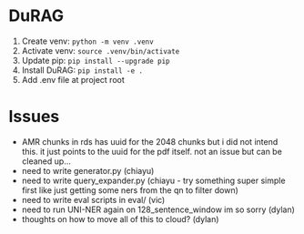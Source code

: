 # DuRAG

1. Create venv: `python -m venv .venv`
2. Activate venv: `source .venv/bin/activate`
3. Update pip: `pip install --upgrade pip`
4. Install DuRAG: `pip install -e .`
5. Add .env file at project root

# Issues

- AMR chunks in rds has uuid for the 2048 chunks but i did not intend this. it just points to the uuid for the pdf itself. not an issue but can be cleaned up...
- need to write generator.py (chiayu)
- need to write query_expander.py (chiayu - try something super simple first like just getting some ners from the qn to filter down)
- need to write eval scripts in eval/ (vic)
- need to run UNI-NER again on 128_sentence_window im so sorry (dylan)
- thoughts on how to move all of this to cloud? (dylan)
